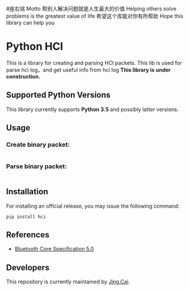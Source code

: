 #座右铭  Motto
帮别人解决问题就是人生最大的价值 
Helping others solve problems is the greatest value of life
希望这个库能对你有所帮助
Hope this library can help you

# Python HCI
This is a library for creating and parsing HCI packets.
This lib is used for parse hci log，and get useful info from hci log
**This library is under construction.**

## Supported Python Versions

This library currently supports **Python 3.5** and possibly latter versions.

## Usage

### Create binary packet:

```

```

### Parse binary packet:

```

```

## Installation

For installing an official release, you may issue the following command:

`pip install hci`


## References
- [Bluetooth Core Specification 5.0](https://www.bluetooth.com/specifications/bluetooth-core-specification)
## Developers

This repository is currently maintained by [Jing.Cai](https://github.com/cc4728).
